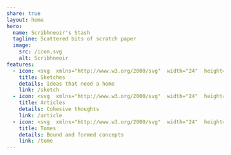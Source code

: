 ```yaml
---
share: true
layout: home
hero:
  name: Scribhneoir's Stash
  tagline: Scattered bits of scratch paper
  image:
    src: /icon.svg
    alt: Scribhneoir
features:
  - icon: <svg  xmlns="http://www.w3.org/2000/svg"  width="24"  height="24"  viewBox="0 0 24 24"  fill="none"  stroke="#FF5E5E"  stroke-width="2"  stroke-linecap="round"  stroke-linejoin="round"  class="icon icon-tabler icons-tabler-outline icon-tabler-note"><path stroke="none" d="M0 0h24v24H0z" fill="none"/><path d="M13 20l7 -7" /><path d="M13 20v-6a1 1 0 0 1 1 -1h6v-7a2 2 0 0 0 -2 -2h-12a2 2 0 0 0 -2 2v12a2 2 0 0 0 2 2h7" /></svg>
    title: Sketches
    details: Ideas that need a home
    link: /sketch
  - icon: <svg  xmlns="http://www.w3.org/2000/svg"  width="24"  height="24"  viewBox="0 0 24 24"  fill="none"  stroke="#FF5E5E"  stroke-width="2"  stroke-linecap="round"  stroke-linejoin="round"  class="icon icon-tabler icons-tabler-outline icon-tabler-news"><path stroke="none" d="M0 0h24v24H0z" fill="none"/><path d="M16 6h3a1 1 0 0 1 1 1v11a2 2 0 0 1 -4 0v-13a1 1 0 0 0 -1 -1h-10a1 1 0 0 0 -1 1v12a3 3 0 0 0 3 3h11" /><path d="M8 8l4 0" /><path d="M8 12l4 0" /><path d="M8 16l4 0" /></svg>
    title: Articles
    details: Cohesive thoughts
    link: /article
  - icon: <svg  xmlns="http://www.w3.org/2000/svg"  width="24"  height="24"  viewBox="0 0 24 24"  fill="none"  stroke="#FF5E5E"  stroke-width="2"  stroke-linecap="round"  stroke-linejoin="round"  class="icon icon-tabler icons-tabler-outline icon-tabler-book-2"><path stroke="none" d="M0 0h24v24H0z" fill="none"/><path d="M19 4v16h-12a2 2 0 0 1 -2 -2v-12a2 2 0 0 1 2 -2h12z" /><path d="M19 16h-12a2 2 0 0 0 -2 2" /><path d="M9 8h6" /></svg>
    title: Tomes
    details: Bound and formed concepts
    link: /tome
---
```


